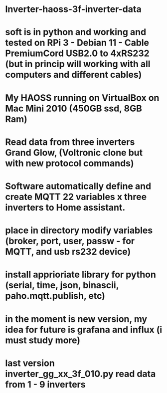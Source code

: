 # Inverter-haoss-3f-inverter-data
# soft is in python and working and tested on RPi 3 - Debian 11 - Cable PremiumCord USB2.0 to 4xRS232 (but in princip will working with all computers and different cables)
# My HAOSS running on VirtualBox on Mac Mini 2010 (450GB ssd, 8GB Ram)
# Read data from three inverters Grand Glow, (Voltronic clone but with new protocol commands)
# Software automatically define and create MQTT 22 variables x three inverters to Home assistant.
# place in directory modify variables (broker, port, user, passw - for MQTT, and usb rs232 device)
# install apprioriate library for python (serial, time, json, binascii, paho.mqtt.publish, etc) 
# in the moment is new version, my idea for future is grafana and influx (i must study more)
# last version inverter_gg_xx_3f_010.py read data from 1 - 9 inverters
